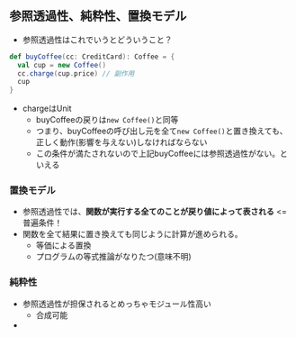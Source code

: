 ## 参照透過性、純粋性、置換モデル

* 参照透過性はこれでいうとどういうこと？

```scala
def buyCoffee(cc: CreditCard): Coffee = {
  val cup = new Coffee()
  cc.charge(cup.price) // 副作用
  cup
}
```

* chargeはUnit
  * buyCoffeeの戻りは`new Coffee()`と同等
  * つまり、buyCoffeeの呼び出し元を全て`new Coffee()`と置き換えても、正しく動作(影響を与えない)しなければならない
  * この条件が満たされないので上記buyCoffeeには参照透過性がない。といえる

### 置換モデル

* 参照透過性では、**関数が実行する全てのことが戻り値によって表される** <= 普遍条件！ 
* 関数を全て結果に置き換えても同じように計算が進められる。
  * 等価による置換
  * プログラムの等式推論がなりたつ(意味不明)
  
### 純粋性

* 参照透過性が担保されるとめっちゃモジュール性高い
  * 合成可能
* 
